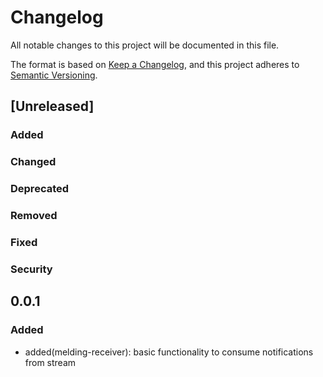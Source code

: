 # Changelog

All notable changes to this project will be documented in this file.

The format is based on [Keep a Changelog](https://keepachangelog.com/en/1.1.0/),
and this project adheres to [Semantic Versioning](https://semver.org/spec/v2.0.0.html).

## [Unreleased]

### Added <!-- for new features. -->
### Changed <!--  for changes in existing functionality. -->
### Deprecated <!--  for soon-to-be removed features. -->
### Removed <!-- for now removed features. -->
### Fixed <!-- for any bug fixes. -->
### Security <!-- in case of vulnerabilities. -->

## 0.0.1

### Added

- added(melding-receiver): basic functionality to consume notifications from stream